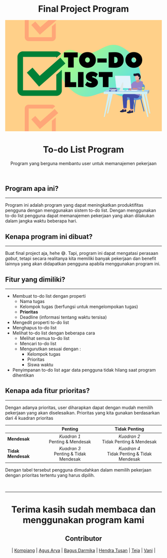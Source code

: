 <br>
<h1 align="center">Final Project Program</h1>
<a> <img src="src/card.png" alt="Logo" href="https://github.com/kompiangg/To-do-list"> </a>
<h1 align="center">To-do List Program</h1>
<p align="center"> Program yang berguna membantu user untuk memanajemen pekerjaan</p>
<br>

## Program apa ini?
---
Program ini adalah program yang dapat meningkatkan produktifitas pengguna dengan menggunakan sistem to-do list. Dengan menggunakan to-do list pengguna dapat memanajemen pekerjaan yang akan dilakukan dalam jangka waktu beberapa hari.

## Kenapa program ini dibuat?
---
Buat final project aja, hehe 😅. Tapi, program ini dapat mengatasi perasaan *gabut*, tetapi secara realitanya kita memiliki banyak pekerjaan dan benefit lainnya yang akan didapatkan pengguna apabila menggunakan program ini.

## Fitur yang dimiliki?
---
* Membuat to-do list dengan properti
    * Nama tugas
    * Kelompok tugas (berfungsi untuk mengelompokan tugas)
    * **Prioritas**
    * Deadline (informasi tentang waktu tersisa)
* Mengedit properti to-do list
* Menghapus to-do list
* Melihat to-do list dengan beberapa cara
    * Melihat semua to-do list
    * Mencari to-do list
    * Mengurutkan sesuai dengan :
        * Kelompok tugas
        * Prioritas
        * Siswa waktu
* Penyimpanan to-do list agar data pengguna tidak hilang saat program dihentikan

## Kenapa ada fitur prioritas?
---
Dengan adanya prioritas, user diharapkan dapat dengan mudah memilih pekerjaan yang akan diselesaikan. Prioritas yang kita gunakan berdasarkan dari 4 kuadran prioritas

| |**Penting**|**Tidak Penting**|
|---|:---:|:---:|
|**Mendesak**|*Kuadran 1*<br>Penting & Mendesak|*Kuadran 2*<br>Tidak Penting & Mendesak| 
|**Tidak Mendesak**|*Kuadran 3*<br>Penting & Tidak Mendesak|*Kuadran 4*<br>Tidak Penting & Tidak Mendesak|

Dengan tabel tersebut pengguna dimudahkan dalam memilih pekerjaan dengan prioritas tertentu yang harus dipilih.


<br><hr>
<h1 align="center">Terima kasih sudah membaca dan menggunakan program kami</h1>
<h2 align="center">Contributor</h2>
<p align="center">
| <a href="https://github.com/kompiangg">Kompiang</a> |
<a href="https://github.com/Agusarya592">Agus Arya</a> |
<a href="https://github.com/gstbgsdarmika">Bagus Darmika</a> |
<a href="https://github.com/hendratusan">Hendra Tusan</a> |
<a href="https://github.com/TejaSarmandana">Teja</a> |
<a href="https://github.com/vaniyeyo">Vani</a> |
</p>
